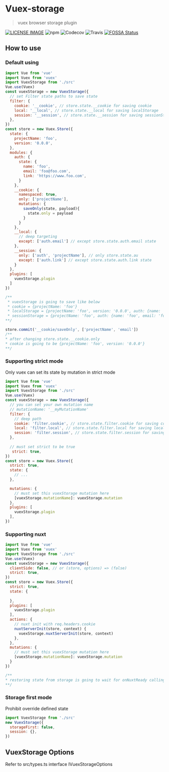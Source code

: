 # Vuex-storage
> vuex browser storage plugin

[![LICENSE IMAGE]](https://www.npmjs.org/package/vuex-storage)
![npm](https://img.shields.io/npm/v/vuex-storage.svg)
![Codecov](https://img.shields.io/codecov/c/github/bichikim/vuex-storage.svg)
![Travis](https://img.shields.io/travis/bichikim/vuex-storage.svg)
[![FOSSA Status](https://app.fossa.io/api/projects/git%2Bgithub.com%2Fbichikim%2Fvuex-storage.svg?type=shield)](https://app.fossa.io/projects/git%2Bgithub.com%2Fbichikim%2Fvuex-storage?ref=badge_shield)

[LICENSE IMAGE]:https://img.shields.io/npm/l/vuex-storage.svg
[NPM LINK]:https://www.npmjs.org/package/vuex-storage
## How to use
### Default using
```javascript
import Vue from 'vue'
import Vuex from 'vuex'
import VuexStorage from './src'
Vue.use(Vuex)
const vuexStorage = new VuexStorage({
  // set Filter state paths to save state
  filter: {
    cookie: '__cookie', // store.state.__cookie for saving cookie
    local: '__local', // store.state.__local for saving localStorage
    session: '__session', // store.state.__session for saving sessionStorage
  },
})
const store = new Vuex.Store({
  state: {
    projectName: 'foo',
    version: '0.0.0',
  },
  modules: {
    auth: {
      state: {
        name: 'foo',
        email: 'foo@foo.com',
        link: 'https://www.foo.com',
      }
    },
    __cookie: {
      namespaced: true,
      only: ['projectName'],
      mutations: {
        saveOnly(state, payload){
          state.only = payload
        }
      }
    },
    __local: {
      // deep targeting
      except: ['auth.email'] // except store.state.auth.email state 
    },
    __session: {
      only: ['auth', 'projectName'], // only store.state.au
      except: ['auth.link'] // except store.state.auth.link state
    }
  },
  plugins: [
    vuexStorage.plugin
  ]
})

/**
 * vuexStorage is going to save like below
 * cookie = {projectName: 'foo'}
 * localStorage = {projectName: 'foo', version: '0.0.0', auth: {name: 'foo', link: 'https://www.foo.com'}}
 * sessionStorage = {projectName: 'foo', auth: {name: 'foo', email: 'foo@foo.com'}}
**/

store.commit('__cookie/saveOnly', ['projectName', 'email'])
/**
* after changing store.state.__cookie.only
* cookie is going to be {projectName: 'foo', version: '0.0.0'}
**/
```
### Supporting strict mode
Only vuex can set its state by mutation in strict mode
```javascript
import Vue from 'vue'
import Vuex from 'vuex'
import VuexStorage from './src'
Vue.use(Vuex)
const vuexStorage = new VuexStorage({
  // you can set your own mutation name
  // mutationName: '__myMutationName'
  filter: {
    // deep path
    cookie: 'filter.cookie', // store.state.filter.cookie for saving cookie
    local: 'filter.local', // store.state.filter.local for saving localStorage
    session: 'filter.session', // store.state.filter.session for saving sessionStorage
  },
  
  // must set strict to be true
   strict: true,
})
const store = new Vuex.Store({
  strict: true,
  state: {
    // ...
  },

  mutations: {
    // must set this vuexStorage mutation here
    [vuexStorage.mutationName]: vuexStorage.mutation
  },
  plugins: [
    vuexStorage.plugin
  ],
})

```

### Supporting nuxt
```javascript
import Vue from 'vue'
import Vuex from 'vuex'
import VuexStorage from './src'
Vue.use(Vuex)
const vuexStorage = new VuexStorage({
  clientSide: false, // or (store, options) => (false)
  strict: true,
})
const store = new Vuex.Store({
  strict: true,
  state: {
    
  },
  plugins: [
    vuexStorage.plugin
  ],
  actions: {
    // nuxt init with req.headers.cookie
    nuxtServerInit(store, context) {
      vuexStorage.nuxtServerInit(store, context)
    },
  },
  mutations: {
    // must set this vuexStorage mutation here
    [vuexStorage.mutationName]: vuexStorage.mutation
  }
})

/**
* restoring state from storage is going to wait for onNuxtReady calling
**/


```

### Storage first mode
Prohibit override defined state

```javascript
import VuexStorage from './src'
new VuexStorage({
  storageFirst: false,
  session: {},
})
```

## VuexStorage Options
Refer to src/types.ts interface IVuexStorageOptions



